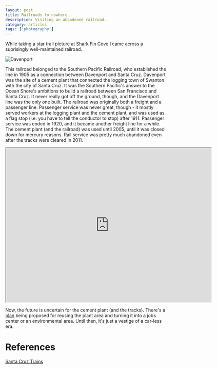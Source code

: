 ```yaml
---
layout: post
title: Railroads to nowhere
description: Visiting an abandoned railroad.
category: articles
tags: ['photography']
---
```


While taking a star trail picture at [Shark Fin Cove](https://santacruzlife.com/shark-fin-cove/) I came across a suprisingly well-maintained railroad.

![Davenport](https://i.imgur.com/UZluK1q.jpg)

This railroad belonged to the Southern Pacific Railroad, who established the line in 1905 as a connection between Davenport and Santa Cruz. Davenport was the site of a cement plant that connected the logging town of Swanton with the city of Santa Cruz.
It was the Southern Pacific's answer to the Ocean Shore's ambitions to build a railroad between San Francisco and Santa Cruz. It never really got off the ground, though, and the Davenport line was the only one built.
The railroad was originally both a freight and a passenger line. Passenger service was never great, though - it mostly served workers at the logging plant and the cement plant, and was used as a flag stop (i.e. you have to tell the conductor to stop) after 1911. Passenger service was ended in 1920, and it became another freight line for a while. 
The cement plant (and the railroad) was used until 2005, until it was closed down for mercury reasons. Rail service was pretty much abandoned even after the tracks were cleared in 2011. 

<iframe src="https://www.google.com/maps/d/embed?mid=186saGnFfQAfGo0Ht1_kpRJe8nzE" width="640" height="480"></iframe>

Now, the future is uncertain for the cement plant (and the tracks). There's a [plan](http://www.co.santa-cruz.ca.us/Portals/0/Cemex/Coastal_Reuse_Plan_22619.pdf) being proposed for reusing the plant area and turning it into a jobs center or an environmental area. Until then, it's just a vestige of a car-less era.

# References

[Santa Cruz Trains](https://www.santacruztrains.com/2014/08/davenport-town-cement-plant.html)
